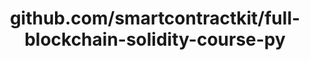 ---
layout: post
title: github.com/smartcontractkit/full-blockchain-solidity-course-py
categories: link
tags: [انگلیسی, برنامه‌نویسی]
---